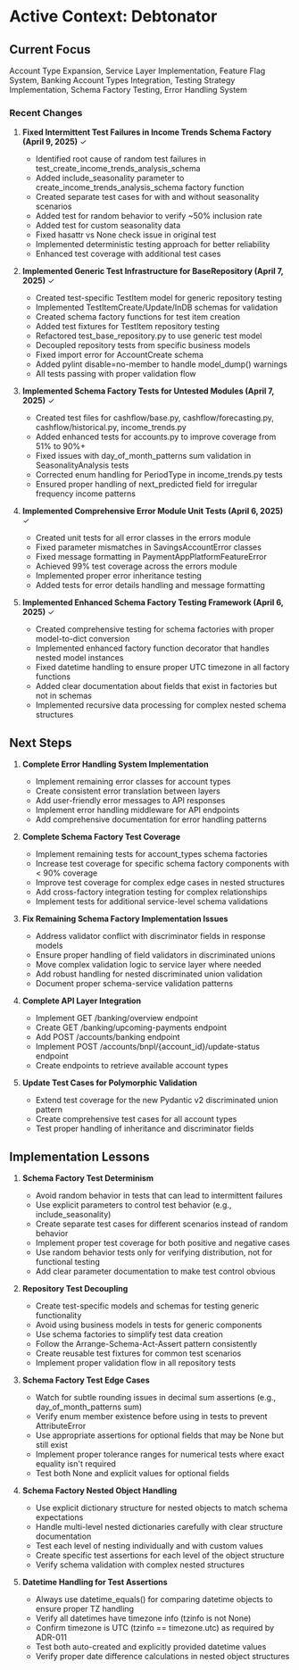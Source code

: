 # Active Context: Debtonator

## Current Focus

Account Type Expansion, Service Layer Implementation, Feature Flag System, Banking Account Types Integration, Testing Strategy Implementation, Schema Factory Testing, Error Handling System

### Recent Changes

1. **Fixed Intermittent Test Failures in Income Trends Schema Factory (April 9, 2025)** ✓
   - Identified root cause of random test failures in test_create_income_trends_analysis_schema
   - Added include_seasonality parameter to create_income_trends_analysis_schema factory function
   - Created separate test cases for with and without seasonality scenarios
   - Added test for random behavior to verify ~50% inclusion rate
   - Added test for custom seasonality data
   - Fixed hasattr vs None check issue in original test
   - Implemented deterministic testing approach for better reliability
   - Enhanced test coverage with additional test cases

2. **Implemented Generic Test Infrastructure for BaseRepository (April 7, 2025)** ✓
   - Created test-specific TestItem model for generic repository testing
   - Implemented TestItemCreate/Update/InDB schemas for validation
   - Created schema factory functions for test item creation
   - Added test fixtures for TestItem repository testing
   - Refactored test_base_repository.py to use generic test model
   - Decoupled repository tests from specific business models
   - Fixed import error for AccountCreate schema
   - Added pylint disable=no-member to handle model_dump() warnings
   - All tests passing with proper validation flow

3. **Implemented Schema Factory Tests for Untested Modules (April 7, 2025)** ✓
   - Created test files for cashflow/base.py, cashflow/forecasting.py, cashflow/historical.py, income_trends.py
   - Added enhanced tests for accounts.py to improve coverage from 51% to 90%+
   - Fixed issues with day_of_month_patterns sum validation in SeasonalityAnalysis tests
   - Corrected enum handling for PeriodType in income_trends.py tests
   - Ensured proper handling of next_predicted field for irregular frequency income patterns

4. **Implemented Comprehensive Error Module Unit Tests (April 6, 2025)** ✓
   - Created unit tests for all error classes in the errors module
   - Fixed parameter mismatches in SavingsAccountError classes
   - Fixed message formatting in PaymentAppPlatformFeatureError
   - Achieved 99% test coverage across the errors module
   - Implemented proper error inheritance testing
   - Added tests for error details handling and message formatting

5. **Implemented Enhanced Schema Factory Testing Framework (April 6, 2025)** ✓
   - Created comprehensive testing for schema factories with proper model-to-dict conversion
   - Implemented enhanced factory function decorator that handles nested model instances 
   - Fixed datetime handling to ensure proper UTC timezone in all factory functions
   - Added clear documentation about fields that exist in factories but not in schemas
   - Implemented recursive data processing for complex nested schema structures

## Next Steps

1. **Complete Error Handling System Implementation**
   - Implement remaining error classes for account types
   - Create consistent error translation between layers
   - Add user-friendly error messages to API responses
   - Implement error handling middleware for API endpoints
   - Add comprehensive documentation for error handling patterns

2. **Complete Schema Factory Test Coverage**
   - Implement remaining tests for account_types schema factories
   - Increase test coverage for specific schema factory components with < 90% coverage
   - Improve test coverage for complex edge cases in nested structures
   - Add cross-factory integration testing for complex relationships
   - Implement tests for additional service-level schema validations

3. **Fix Remaining Schema Factory Implementation Issues**
   - Address validator conflict with discriminator fields in response models
   - Ensure proper handling of field validators in discriminated unions
   - Move complex validation logic to service layer where needed
   - Add robust handling for nested discriminated union validation
   - Document proper schema-service validation patterns

4. **Complete API Layer Integration**
   - Implement GET /banking/overview endpoint
   - Create GET /banking/upcoming-payments endpoint
   - Add POST /accounts/banking endpoint
   - Implement POST /accounts/bnpl/{account_id}/update-status endpoint
   - Create endpoints to retrieve available account types

5. **Update Test Cases for Polymorphic Validation**
   - Extend test coverage for the new Pydantic v2 discriminated union pattern
   - Create comprehensive test cases for all account types
   - Test proper handling of inheritance and discriminator fields

## Implementation Lessons

1. **Schema Factory Test Determinism**
   - Avoid random behavior in tests that can lead to intermittent failures
   - Use explicit parameters to control test behavior (e.g., include_seasonality)
   - Create separate test cases for different scenarios instead of random behavior
   - Implement proper test coverage for both positive and negative cases
   - Use random behavior tests only for verifying distribution, not for functional testing
   - Add clear parameter documentation to make test control obvious

2. **Repository Test Decoupling**
   - Create test-specific models and schemas for testing generic functionality
   - Avoid using business models in tests for generic components
   - Use schema factories to simplify test data creation
   - Follow the Arrange-Schema-Act-Assert pattern consistently
   - Create reusable test fixtures for common test scenarios
   - Implement proper validation flow in all repository tests

3. **Schema Factory Test Edge Cases**
   - Watch for subtle rounding issues in decimal sum assertions (e.g., day_of_month_patterns sum)
   - Verify enum member existence before using in tests to prevent AttributeError
   - Use appropriate assertions for optional fields that may be None but still exist
   - Implement proper tolerance ranges for numerical tests where exact equality isn't required
   - Test both None and explicit values for optional fields

4. **Schema Factory Nested Object Handling**
   - Use explicit dictionary structure for nested objects to match schema expectations
   - Handle multi-level nested dictionaries carefully with clear structure documentation
   - Test each level of nesting individually and with custom values
   - Create specific test assertions for each level of the object structure
   - Verify schema validation with complex nested structures

5. **Datetime Handling for Test Assertions**
   - Always use datetime_equals() for comparing datetime objects to ensure proper TZ handling
   - Verify all datetimes have timezone info (tzinfo is not None)
   - Confirm timezone is UTC (tzinfo == timezone.utc) as required by ADR-011
   - Test both auto-created and explicitly provided datetime values
   - Verify proper date difference calculations in nested object structures
